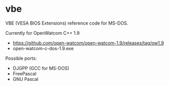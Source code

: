 # vbe
VBE (VESA BIOS Extensions) reference code for MS-DOS.

Currently for OpenWatcom C++ 1.9
- https://github.com/open-watcom/open-watcom-1.9/releases/tag/ow1.9
- open-watcom-c-dos-1.9.exe

Possible ports:
- DJGPP (GCC for MS-DOS)
- FreePascal
- GNU Pascal
